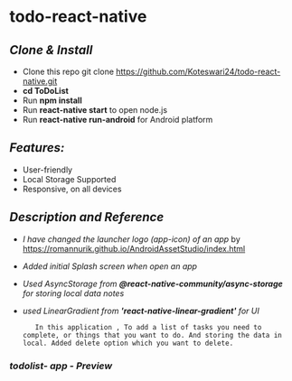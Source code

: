 # todo-react-native

## *Clone & Install*

 * Clone this repo git clone https://github.com/Koteswari24/todo-react-native.git
 * **cd ToDoList**
 * Run **npm install**
 * Run **react-native start** to open node.js
 * Run **react-native run-android** for Android platform

## *Features:*

* User-friendly
* Local Storage Supported
* Responsive, on all devices         

## *Description and Reference*

  *  *I have changed the launcher logo (app-icon) of an app* by https://romannurik.github.io/AndroidAssetStudio/index.html
  *  *Added initial Splash screen when open an app*
  *  *Used AsyncStorage from **@react-native-community/async-storage** for storing local data notes*
  *  *used LinearGradient from **'react-native-linear-gradient'** for UI*
            
            In this application , To add a list of tasks you need to complete, or things that you want to do. And storing the data in local. Added delete option which you want to delete.   

### *todolist- app - Preview*

